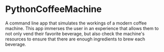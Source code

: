 # PythonCoffeeMachine

A command line app that simulates the workings of a modern coffee machine. This app immerses the user in an experience that allows them to not only vend their favorite beverage, but also check the machine's resources to ensure that there are enough ingredients to brew each beverage.
